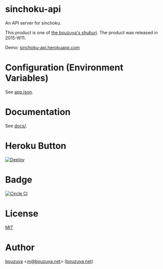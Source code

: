 # sinchoku-api

An API server for sinchoku.

This product is one of [the bouzuya's shuburi][shuburi]. The product was released in 2015-W11.

Demo: [sinchoku-api.herokuapp.com](https://sinchoku-api.herokuapp.com/)

# Configuration (Environment Variables)

See [app.json](app.json).

# Documentation

See [docs/](docs/).

# Heroku Button

[![Deploy](https://www.herokucdn.com/deploy/button.png)](https://heroku.com/deploy)

# Badge

[![Circle CI][circle-ci-badge]][circle-ci]

# License

[MIT](LICENSE)

# Author

[bouzuya][] &lt;[m@bouzuya.net][email]&gt; ([bouzuya.net][url])

[shuburi]: http://shuburi.org/
[circle-ci]: https://circleci.com/gh/bouzuya/sinchoku-api
[circle-ci-badge]: https://circleci.com/gh/bouzuya/sinchoku-api.svg?style=svg
[bouzuya]: https://github.com/bouzuya/
[email]: mailto:m@bouzuya.net
[url]: http://bouzuya.net
